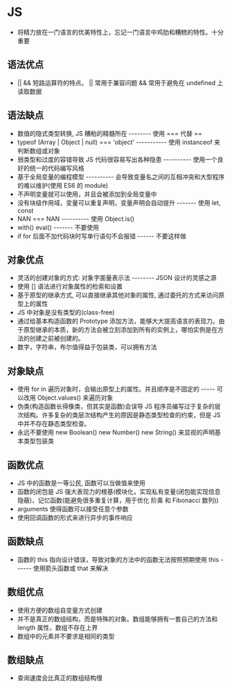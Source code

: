 # JS

- 将精力放在一门语言的优美特性上，忘记一门语言中鸡肋和糟糕的特性。十分重要

## 语法优点

- || && 短路运算符的特点。 || 常用于兼容问题 && 常用于避免在 undefined 上读取数据

## 语法缺点

- 数值的隐式类型转换, JS 糟粕的精髓所在 -------- 使用 === 代替 ==
- typeof (Array | Object | null) === 'object' ----------- 使用 instanceof 来判断数组或对象
- 弱类型和过度的容错导致 JS 代码很容易写出各种隐患 ---------- 使用一个良好的统一的代码编写风格
- 基于全局变量的编程模型 ---------- 会导致变量名之间的互相冲突和大型程序的难以维护(使用 ES6 的 module)
- 不声明变量就可以使用，并且会被添加到全局变量中
- 没有块级作用域，变量可以重复声明，变量声明会自动提升 ------- 使用 let, const
- NAN === NAN ---------- 使用 Object.is()
- with() eval() ------- 不要使用
- if for 后面不加代码块时写单行语句不会报错 ------ 不要这样做

## 对象优点

- 灵活的创建对象的方式: 对象字面量表示法 -------- JSON 设计的灵感之源
- 使用 [] 语法进行对象属性的检索和设置
- 基于原型的继承方式, 可以直接继承其他对象的属性, 通过委托的方式来访问原型上的属性
- JS 中对象是没有类型的(class-free)
- 通过给基本构造函数的 Prototype 添加方法，能够大大提高语言的表现力。由于原型继承的本质，新的方法会被立刻添加到所有的实例上，哪怕实例是在方法的创建之前被创建的。
- 数字，字符串，布尔值得益于包装类，可以拥有方法

## 对象缺点

- 使用 for in 遍历对象时，会输出原型上的属性。并且顺序是不固定的 ----- 可以改用 Object.values() 来遍历对象
- 伪类(构造函数长得像类，但其实是函数)会误导 JS 程序员编写过于复杂的层次结构。许多复杂的类层次结构产生的原因是静态类型检查的约束，但是 JS 中并不存在静态类型检查。
- 永远不要使用 new Boolean() new Number() new String() 来显视的声明基本类型包装类

## 函数优点

- JS 中的函数是一等公民, 函数可以当做值来使用
- 函数的闭包是 JS 强大表现力的根基(模块化，实现私有变量(闭包能实现信息隐蔽)，记忆函数(能避免很多重复计算，用于优化 阶乘 和 Fibonacci 数列))
- arguments 使得函数可以接受任意个参数
- 使用回调函数的形式来进行异步的事件响应

## 函数缺点

- 函数的 this 指向设计错误，导致对象的方法中的函数无法按照预期使用 this ------ 使用箭头函数或 that 来解决

## 数组优点

- 使用方便的数组自变量方式创建
- 并不是真正的数组结构，而是特殊的对象。数组能够拥有一套自己的方法和 length 属性，数组不存在上界
- 数组中的元素并不要求是相同的类型

## 数组缺点

- 查询速度会比真正的数组结构慢
